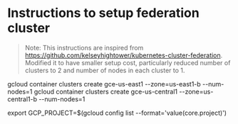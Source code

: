 # Instructions to setup federation cluster

> Note: This instructions are inspired from https://github.com/kelseyhightower/kubernetes-cluster-federation. Modified it to have smaller setup cost, particularly reduced number of clusters to 2 and number of nodes in each cluster to 1.

gcloud container clusters create gce-us-east1 --zone=us-east1-b --num-nodes=1
gcloud container clusters create gce-us-central1 --zone=us-central1-b --num-nodes=1

export GCP_PROJECT=$(gcloud config list --format='value(core.project)')
